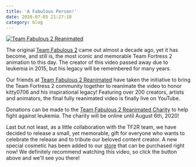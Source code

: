 ```yaml
---
title: 'A Fabulous Person!'
date: 2020-07-05 21:27:18
category: blog
---
```


<a class="no-anim-underline" href="https://youtu.be/OPV_3jkEpqI" target="_blank"><img src="{{site.url}}/cdn/assets/images/blogposts/57/blogpostimage_v2.png" alt="Team Fabulous 2 Reanimated" title="Team Fabulous 2 Reanimated"></a>
<p>The original <a href="https://youtu.be/dzMq5_thk4o" target="_blank">Team Fabulous 2</a> came out almost a decade ago, yet it has become, and still is, the most iconic and memorable Team Fortress 2 animation to this day. The creator of this video passed away due to leukemia in 2015, but his legacy will be remembered for many years.</p>
<p>Our friends at <a href="https://twitter.com/Teamfabulous2R" target="_blank">Team Fabulous 2 Reanimated</a> have taken the initiative to bring the Team Fortress 2 community together to reanimate the video to honor kitty0706 and his inspirational legacy! Featuring over 200 creators, artists and animators, the final fully reanimated video is finally live on YouTube.</p>
<p>Donations can be made to the <a href="https://tiltify.com/@tfconnect/team-fabulous-2-reanimated-charity" target="_blank">Team Fabulous 2 Reanimated Charity</a> to help fight against leukemia. The charity will be online until August 6th, 2020!</p>
<p>Last but not least, as a little collaboration with the TF2R team, we have decided to release a small, yet memorable, gift for everyone who wants to celebrate the release and to tribute our beloved content creator. A new special cosmetic has been added to our <a href="{{site.url}}/store">store</a> that can be purchased right now! We definitely recommend watching this video, so click the button above and we'll see you there!</p>
